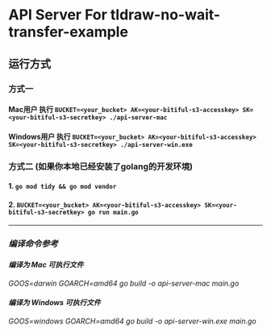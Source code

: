 # API Server For tldraw-no-wait-transfer-example

## 运行方式
### 方式一
#### Mac用户 执行 `BUCKET=<your_bucket> AK=<your-bitiful-s3-accesskey> SK=<your-bitiful-s3-secretkey> ./api-server-mac`
#### Windows用户 执行 `BUCKET=<your_bucket> AK=<your-bitiful-s3-accesskey> SK=<your-bitiful-s3-secretkey> ./api-server-win.exe`

### 方式二 (如果你本地已经安装了golang的开发环境)
#### 1. `go mod tidy && go mod vendor`
#### 2. `BUCKET=<your_bucket> AK=<your-bitiful-s3-accesskey> SK=<your-bitiful-s3-secretkey> go run main.go`

--- 

### *编译命令参考*
#### *编译为 Mac 可执行文件*
*GOOS=darwin GOARCH=amd64 go build -o api-server-mac main.go*
#### *编译为 Windows 可执行文件*
*GOOS=windows GOARCH=amd64 go build -o api-server-win.exe main.go*